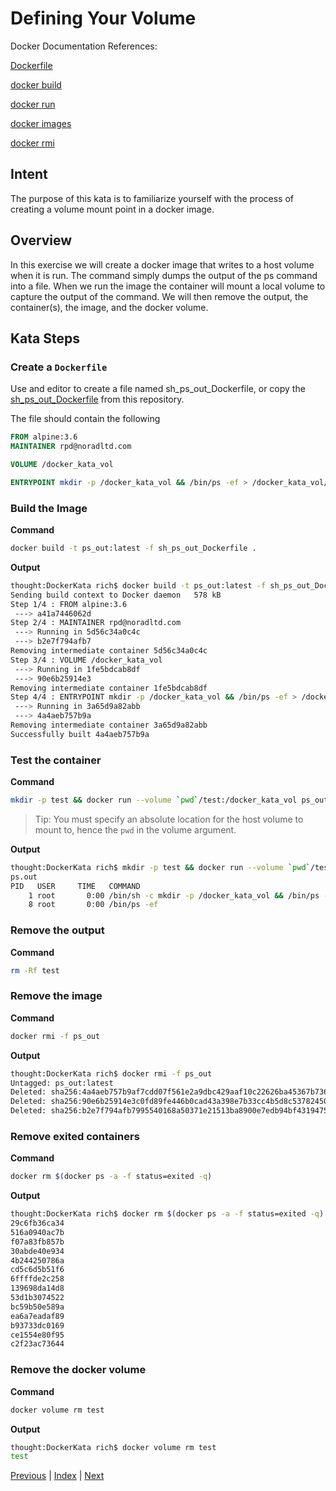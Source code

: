 # Defining Your Volume

Docker Documentation References:

[Dockerfile](https://docs.docker.com/engine/reference/builder/)

[docker build](https://docs.docker.com/engine/reference/commandline/build/)

[docker run](https://docs.docker.com/engine/reference/commandline/run/)

[docker images](https://docs.docker.com/engine/reference/commandline/images/)

[docker rmi](https://docs.docker.com/engine/reference/commandline/rmi/)

## Intent

The purpose of this kata is to familiarize yourself with the process of creating a volume mount point in a docker image. 

## Overview

In this exercise we will create a docker image that writes to a host volume when it is run. The command simply dumps the output of the ps command into a file. When we run the image the container will mount a local volume to capture the output of the command. We will then remove the output, the container(s), the image, and the docker volume.

## Kata Steps

### Create a `Dockerfile`

Use and editor to create a file named sh_ps_out_Dockerfile, or copy the [sh_ps_out_Dockerfile](sh_ps_out_Dockerfile) from this repository.

The file should contain the following

```Dockerfile
FROM alpine:3.6
MAINTAINER rpd@noradltd.com

VOLUME /docker_kata_vol

ENTRYPOINT mkdir -p /docker_kata_vol && /bin/ps -ef > /docker_kata_vol/ps.out
```

### Build the Image

**Command**

```bash
docker build -t ps_out:latest -f sh_ps_out_Dockerfile .
```

**Output**

```bash
thought:DockerKata rich$ docker build -t ps_out:latest -f sh_ps_out_Dockerfile .
Sending build context to Docker daemon   578 kB
Step 1/4 : FROM alpine:3.6
 ---> a41a7446062d
Step 2/4 : MAINTAINER rpd@noradltd.com
 ---> Running in 5d56c34a0c4c
 ---> b2e7f794afb7
Removing intermediate container 5d56c34a0c4c
Step 3/4 : VOLUME /docker_kata_vol
 ---> Running in 1fe5bdcab8df
 ---> 90e6b25914e3
Removing intermediate container 1fe5bdcab8df
Step 4/4 : ENTRYPOINT mkdir -p /docker_kata_vol && /bin/ps -ef > /docker_kata_vol/ps.out
 ---> Running in 3a65d9a82abb
 ---> 4a4aeb757b9a
Removing intermediate container 3a65d9a82abb
Successfully built 4a4aeb757b9a
```

### Test the container

**Command**

```bash
mkdir -p test && docker run --volume `pwd`/test:/docker_kata_vol ps_out:latest && ls test && cat test/ps.out
```

> Tip: You must specify an absolute location for the host volume to mount to, hence the `pwd` in the volume argument.

**Output**

```bash
thought:DockerKata rich$ mkdir -p test && docker run --volume `pwd`/test:/docker_kata_vol ps_out:latest && ls test && cat test/ps.out
ps.out
PID   USER     TIME   COMMAND
    1 root       0:00 /bin/sh -c mkdir -p /docker_kata_vol && /bin/ps -ef > /docker_kata_vol/ps.out
    8 root       0:00 /bin/ps -ef
```

### Remove the output

**Command**

```bash
rm -Rf test
```

### Remove the image

**Command**

```bash
docker rmi -f ps_out
```

**Output**

```bash
thought:DockerKata rich$ docker rmi -f ps_out
Untagged: ps_out:latest
Deleted: sha256:4a4aeb757b9af7cdd07f561e2a9dbc429aaf10c22626ba45367b7363b5ad712c
Deleted: sha256:90e6b25914e3c0fd89fe446b0cad43a398e7b33cc4b5d8c53782450e50d0e262
Deleted: sha256:b2e7f794afb7995540168a50371e21513ba8900e7edb94bf4319475d83cff99a
```
### Remove exited containers

**Command**

```bash
docker rm $(docker ps -a -f status=exited -q)
```

**Output**

```bash
thought:DockerKata rich$ docker rm $(docker ps -a -f status=exited -q)
29c6fb36ca34
516a0940ac7b
f07a83fb857b
30abde40e934
4b244250786a
cd5c6d5b51f6
6ffffde2c258
139698da14d8
53d1b3074522
bc59b50e589a
ea6a7eadaf89
b93733dc0169
ce1554e80f95
c2f23ac73644
```

### Remove the docker volume

**Command**

```bash
docker volume rm test
```

**Output**

```bash
thought:DockerKata rich$ docker volume rm test
test
```

[Previous](21_define_network_interface.md) | [Index](README.md) | [Next](23_bypass_entrypoint.md)
